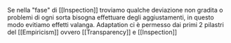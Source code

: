 Se nella "fase" di [[Inspection]] troviamo qualche deviazione non gradita o problemi di ogni sorta bisogna effettuare degli aggiustamenti, in questo modo evitiamo effetti valanga.
Adaptation ci è permesso dai primi 2 pilastri del [[Empiricism]] ovvero [[Transparency]] e [[Inspection]]